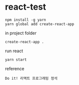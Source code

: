 # react-test

```
npm install -g yarn
yarn global add create-react-app
```

in project folder

```
create-react-app .
```

run react

```
yarn start
```

reference

```
Do it! 리액트 프로그래밍 정석
```
